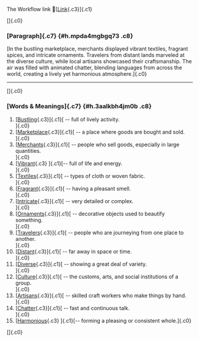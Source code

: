 The Workflow link
👏[[Link](https://www.google.com/url?q=http://www.google.com&sa=D&source=editors&ust=1757756500219764&usg=AOvVaw3yzgRfSkcqfzxOppghCexA){.c3}]{.c1}

[]{.c0}

### [Paragraph]{.c7} {#h.mpda4mgbgq73 .c8}

[In the bustling marketplace, merchants displayed vibrant textiles,
fragrant spices, and intricate ornaments. Travelers from distant lands
marveled at the diverse culture, while local artisans showcased their
craftsmanship. The air was filled with animated chatter, blending
languages from across the world, creating a lively yet harmonious
atmosphere.]{.c0}

------------------------------------------------------------------------

[]{.c0}

### [Words & Meanings]{.c7} {#h.3aalkbh4jm0b .c8}

1.  [[Bustling](https://www.google.com/url?q=http://www.google.com&sa=D&source=editors&ust=1757756500221215&usg=AOvVaw0-YvivM8nemx_yYML3sYw5){.c3}]{.c1}[ --
    full of lively activity.\
    ]{.c0}
2.  [[Marketplace](https://www.google.com/url?q=http://www.google.com&sa=D&source=editors&ust=1757756500221621&usg=AOvVaw0oO22yrttefqwS6TyiKCEF){.c3}]{.c1}[ --
    a place where goods are bought and sold.\
    ]{.c0}
3.  [[Merchants](https://www.google.com/url?q=http://www.google.com&sa=D&source=editors&ust=1757756500221983&usg=AOvVaw3ZGN_orm3hTGt3ZWaw-f06){.c3}]{.c1}[ --
    people who sell goods, especially in large quantities.\
    ]{.c0}
4.  [[Vibrant](https://www.google.com/url?q=http://www.google.com&sa=D&source=editors&ust=1757756500222336&usg=AOvVaw27TuqcLLO0C_sx01CC9dCP){.c3}
    ]{.c1}[-- full of life and energy.\
    ]{.c0}
5.  [[Textiles](https://www.google.com/url?q=http://www.google.com&sa=D&source=editors&ust=1757756500222651&usg=AOvVaw2rVs27MsoGq1VA9PMWanY-){.c3}]{.c1}[ --
    types of cloth or woven fabric.\
    ]{.c0}
6.  [[Fragrant](https://www.google.com/url?q=http://www.google.com&sa=D&source=editors&ust=1757756500222971&usg=AOvVaw22iMkCHl37lF_f7F0pToSR){.c3}]{.c1}[ --
    having a pleasant smell.\
    ]{.c0}
7.  [[Intricate](https://www.google.com/url?q=http://www.google.com&sa=D&source=editors&ust=1757756500223282&usg=AOvVaw1uftnMVoA5vlg9DHkjHYNl){.c3}]{.c1}[ --
    very detailed or complex.\
    ]{.c0}
8.  [[Ornaments](https://www.google.com/url?q=http://www.google.com&sa=D&source=editors&ust=1757756500223580&usg=AOvVaw0fyuLMlpYd0yKXUJBD2-45){.c3}]{.c1}[ --
    decorative objects used to beautify something.\
    ]{.c0}
9.  [[Travelers](https://www.google.com/url?q=http://www.google.com&sa=D&source=editors&ust=1757756500223907&usg=AOvVaw1izm5v_Uxbyog945UTHRvE){.c3}]{.c1}[ --
    people who are journeying from one place to another.\
    ]{.c0}
10. [[Distant](https://www.google.com/url?q=http://www.google.com&sa=D&source=editors&ust=1757756500224258&usg=AOvVaw2nw53vK0LPLFdCnyqX53Ou){.c3}]{.c1}[ --
    far away in space or time.\
    ]{.c0}
11. [[Diverse](https://www.google.com/url?q=http://www.google.com&sa=D&source=editors&ust=1757756500224561&usg=AOvVaw1yPIbalMkw9R5aD9Hfwe9Y){.c3}]{.c1}[ --
    showing a great deal of variety.\
    ]{.c0}
12. [[Culture](https://www.google.com/url?q=http://www.google.com&sa=D&source=editors&ust=1757756500224884&usg=AOvVaw1Z4-6SqTC0rktO20NunH4n){.c3}]{.c1}[ --
    the customs, arts, and social institutions of a group.\
    ]{.c0}
13. [[Artisans](https://www.google.com/url?q=http://www.google.com&sa=D&source=editors&ust=1757756500225223&usg=AOvVaw2hhozVT0IfCWC1Zg0p-jA2){.c3}]{.c1}[ --
    skilled craft workers who make things by hand.\
    ]{.c0}
14. [[Chatter](https://www.google.com/url?q=http://www.google.com&sa=D&source=editors&ust=1757756500225574&usg=AOvVaw3fRzqDKullQNlqJQwDgWU3){.c3}]{.c1}[ --
    fast and continuous talk.\
    ]{.c0}
15. [[Harmonious](https://www.google.com/url?q=http://www.google.com&sa=D&source=editors&ust=1757756500225906&usg=AOvVaw1yb0lkUMrTHtoVNCbOV8pX){.c3}
    ]{.c1}[-- forming a pleasing or consistent whole.]{.c0}

[]{.c0}
